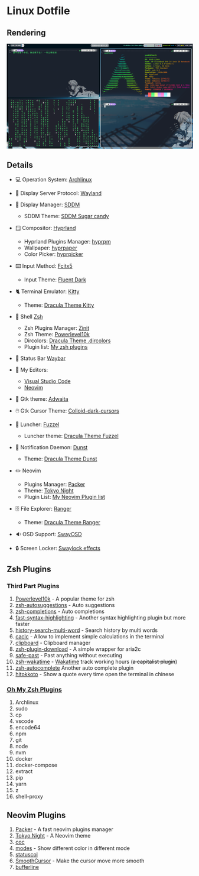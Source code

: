# Linux Dotfile

## Rendering
![](./img/1.png)

## Details
* :computer: Operation System: [Archlinux](https://archlinux.org/)

* :scroll: Display Server Protocol: [Wayland](https://wiki.archlinux.org/title/Wayland)

* :palm_tree: Display Manager: [SDDM](https://github.com/sddm/sddm)
  * SDDM Theme: [SDDM Sugar candy](https://aur.archlinux.org/packages/sddm-sugar-candy-git)

* :window: Compositor: [Hyprland](https://hyprland.org)
  * Hyprland Plugins Manager: [hyprpm]()
  * Wallpaper: [hyprpaper](https://github.com/hyprwm/hyprpaper)
  * Color Picker: [hyprpicker](https://github.com/hyprwm/hyprpicker)

* :keyboard: Input Method: [Fcitx5](https://fcitx-im.org)
  * Input Theme: [Fluent Dark](https://github.com/Reverier-Xu/FluentDark-fcitx5)

* :cat2: Terminal Emulator: [Kitty](https://sw.kovidgoyal.net/kitty/)
  * Theme: [Dracula Theme Kitty](https://draculatheme.com/kitty)

* :shell: Shell [Zsh](https://www.zsh.org)
  * Zsh Plugins Manager: [Zinit](https://github.com/zdharma-continuum/zinit)
  * Zsh Theme: [Powerlevel10k](https://github.com/romkatv/powerlevel10k)
  * Dircolors: [Dracula Theme .dircolors](https://draculatheme.com/dircolors)
  * Plugin list: [My zsh plugins](#zsh-plugins)

* :chocolate_bar: Status Bar [Waybar](https://github.com/Alexays/Waybar)

* :pencil: My Editors:
  * [Visual Studio Code](https://code.visualstudio.com/)
  * [Neovim](https://neovim.io)

* :diamond_shape_with_a_dot_inside: Gtk theme: [Adwaita]()

* :computer_mouse: Gtk Cursor Theme: [Colloid-dark-cursors]()

* :rocket: Luncher: [Fuzzel](https://codeberg.org/dnkl/fuzzel)
  * Luncher theme: [Dracula Theme Fuzzel](https://draculatheme.com/fuzzel)

* :bubbles: Notification Daemon: [Dunst](https://github.com/dunst-project/dunst)
  * Theme: [Dracula Theme Dunst](https://draculatheme.com/dunst)

* :pencil2: Neovim
  * Plugins Manager: [Packer](https://github.com/wbthomason/packer.nvim)
  * Theme: [Tokyo Night](https://github.com/folke/tokyonight.nvim)
  * Plugin List: [My Neovim Plugin list](#neovim-plugins)

* :file_cabinet: File Explorer: [Ranger](https://github.com/ranger/ranger)
  * Theme: [Dracula Theme Ranger](https://draculatheme.com/ranger)

* :sound: OSD Support: [SwayOSD](https://github.com/ErikReider/SwayOSD)

* :lock: Screen Locker: [Swaylock effects](https://github.com/mortie/swaylock-effects)


## Zsh Plugins

### Third Part Plugins

1. [Powerlevel10k](https://github.com/romkatv/powerlevel10k) - A popular theme for zsh
2. [zsh-autosuggestions](https://github.com/zsh-users/zsh-autosuggestions) - Auto suggestions
3. [zsh-completions](https://github.com/zsh-users/zsh-completions) - Auto completions
4. [fast-syntax-highlighting](https://github.com/zdharma-continuum/fast-syntax-highlighting) - Another syntax highlighting plugin but more faster
5. [history-search-multi-word](https://github.com/zdharma-continuum/history-search-multi-word) - Search history by multi words
6. [caclc](https://github.com/caclc.plugin.zsh) - Allow to implement simple calculations in the terminal
7. [clipboard](https://github.com/zpm-zsh/clipboard) - Clipboard manager
8. [zsh-plugin-download](https://github.com/aubreypwd/zsh-plugin-download) - A simple wrapper for aria2c
9. [safe-past](https://github.com/oz/safe-paste) - Past anything without executing
10. [zsh-wakatime](https://github.com/wbingli/zsh-wakatime) - [Wakatime](http://wakatime.com/) track working hours (~~a capitalist plugin~~)
11. [zsh-autocomplete](https://github.com/marlonrichert/zsh-autocomplete) Another auto complete plugin
12. [hitokkoto](https://github.com/derry96/hitokoto) - Show a quote every time open the terminal in chinese

### [Oh My Zsh Plugins](https://github.com/ohmyzsh/ohmyzsh/plugins)
1. Archlinux
2. sudo
3. cp
4. vscode
5. encode64
6. npm
7. git
8. node
9. nvm
10. docker
11. docker-compose
12. extract
13. pip
14. yarn
15. z
16. shell-proxy


## Neovim Plugins
1. [Packer](https://github.com/wbthomason/packer.nvim) - A fast neovim plugins manager
2. [Tokyo Night](https://github.com/folke/tokyonight.nvim) - A Neovim theme
3. [coc](https://github.com/neoclide/coc.nvim)
4. [modes](https://github.com/mvllow/modes.nvim) - Show different color in different mode
5. [statuscol](https://github.com/luukvbaal/statuscol.nvim)
6. [SmoothCursor](https://github.com/gen740/SmoothCursor.nvim) - Make the cursor move more smooth
7. [bufferline](https://github.com/akinsho/bufferline.nvim)



